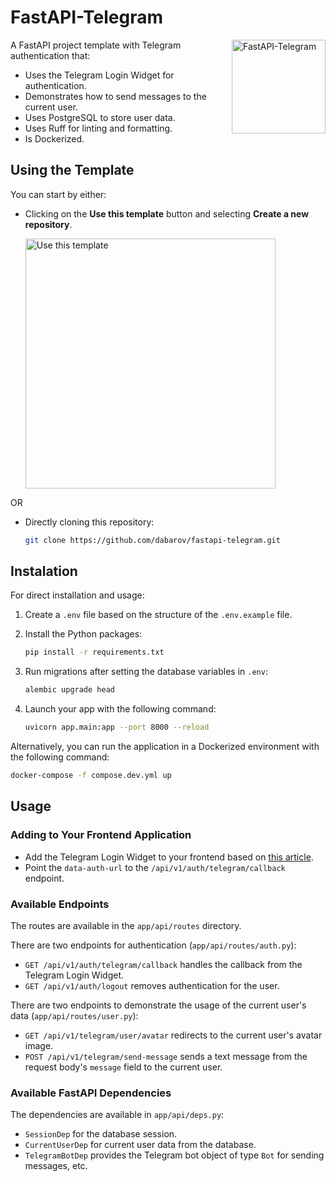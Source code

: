 # FastAPI-Telegram

<img src="https://github.com/dabarov/fastapi-telegram/assets/36531464/5bc2a850-481c-42f1-a99c-6ea13a84fd69" align="right" alt="FastAPI-Telegram" width="150" height="150">

A FastAPI project template with Telegram authentication that:
- Uses the Telegram Login Widget for authentication.
- Demonstrates how to send messages to the current user.
- Uses PostgreSQL to store user data.
- Uses Ruff for linting and formatting.
- Is Dockerized.

## Using the Template

You can start by either:

- Clicking on the **Use this template** button and selecting **Create a new repository**.

    <img src="https://docs.github.com/assets/cb-76823/mw-1440/images/help/repository/use-this-template-button.webp" alt="Use this template" width="400">

OR 

- Directly cloning this repository:

    ```sh
    git clone https://github.com/dabarov/fastapi-telegram.git
    ```

## Instalation

For direct installation and usage:

1. Create a `.env` file based on the structure of the `.env.example` file.
2. Install the Python packages:

    ```sh
    pip install -r requirements.txt
    ```

3. Run migrations after setting the database variables in `.env`:

    ```sh
    alembic upgrade head
    ```

4. Launch your app with the following command:

    ```sh
    uvicorn app.main:app --port 8000 --reload
    ```

Alternatively, you can run the application in a Dockerized environment with the following command:

```sh
docker-compose -f compose.dev.yml up
```    

## Usage

### Adding to Your Frontend Application

- Add the Telegram Login Widget to your frontend based on [this article](https://core.telegram.org/widgets/login).
- Point the `data-auth-url` to the `/api/v1/auth/telegram/callback` endpoint.

### Available Endpoints

The routes are available in the `app/api/routes` directory.

There are two endpoints for authentication (`app/api/routes/auth.py`):  
- `GET /api/v1/auth/telegram/callback` handles the callback from the Telegram Login Widget.
- `GET /api/v1/auth/logout` removes authentication for the user.

There are two endpoints to demonstrate the usage of the current user's data (`app/api/routes/user.py`):
- `GET /api/v1/telegram/user/avatar` redirects to the current user's avatar image.
- `POST /api/v1/telegram/send-message` sends a text message from the request body's `message` field to the current user.

### Available FastAPI Dependencies

The dependencies are available in `app/api/deps.py`:

- `SessionDep` for the database session.
- `CurrentUserDep` for current user data from the database.
- `TelegramBotDep` provides the Telegram bot object of type `Bot` for sending messages, etc.
  